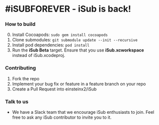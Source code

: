 # \#iSUBFOREVER - iSub is back!

### How to build
0. Install Cocoapods: `sudo gem install cocoapods`
1. Clone submodules: `git submodule update --init --recursive`
2. Install pod dependencies: `pod install`
3. Run the **iSub Beta** target. Ensure that you use **iSub.xcworkspace** instead of iSub.xcodeproj.

### Contributing
1. Fork the repo
2. Implement your bug fix or feature in a feature branch on your repo
3. Create a Pull Request into einsteinx2/iSub

### Talk to us
* We have a Slack team that we encourage iSub enthusiasts to join. Feel free to ask any iSub contributor to invite you to it.
